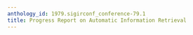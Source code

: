 ```yaml
---
anthology_id: 1979.sigirconf_conference-79.1
title: Progress Report on Automatic Information Retrieval
---
```

